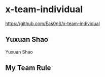 # x-team-individual
https://github.com/Eas0nS/x-team-individual
## Yuxuan Shao
Yuxuan Shao
## My Team Rule
